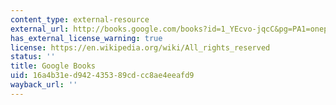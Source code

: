 ```yaml
---
content_type: external-resource
external_url: http://books.google.com/books?id=1_YEcvo-jqcC&pg=PA1=onepage
has_external_license_warning: true
license: https://en.wikipedia.org/wiki/All_rights_reserved
status: ''
title: Google Books
uid: 16a4b31e-d942-4353-89cd-cc8ae4eeafd9
wayback_url: ''
---
```

